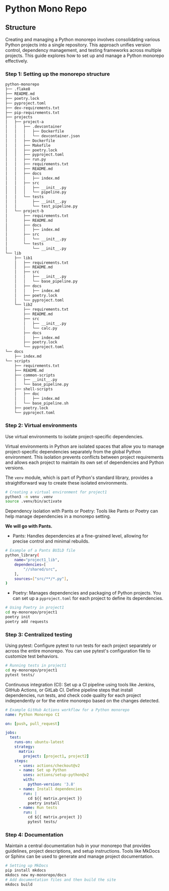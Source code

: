 # Python Mono Repo

## Structure

Creating and managing a Python monorepo involves consolidating various Python projects into a single repository. This approach unifies version control, dependency management, and testing frameworks across multiple projects. This guide explores how to set up and manage a Python monorepo effectively.

### Step 1: Setting up the monorepo structure

```sh
python-monorepo
├── .flake8
├── README.md
├── poetry.lock
├── pyproject.toml
├── dev-requirements.txt
├── pip-requirements.txt
├── projects
│   ├── project-a
│   │   ├── .devcontainer
│   │   │   ├── Dockerfile
│   │   │   └── devcontainer.json
│   │   ├── Dockerfile
│   │   ├── Makefile
│   │   ├── poetry.lock
│   │   ├── pyproject.toml
│   │   ├── run.py
│   │   ├── requirements.txt
│   │   ├── README.md 
│   │   ├── docs
│   │   │   ├── index.md
│   │   ├── src
│   │   │   ├── __init__.py
│   │   │   └── pipeline.py
│   │   └── tests
│   │       ├── __init__.py
│   │       └── test_pipeline.py
│   └── project-b
│       ├── requirements.txt
│       ├── README.md 
│       ├── docs
│       │   ├── index.md
│       ├── src
│       │   └── __init__.py
│       └── tests
│           └── __init__.py
└── lib
    ├── lib1
    │   ├── requirements.txt
    │   ├── README.md 
    │   ├── src
    │   │   ├── __init__.py
    │   │   └── base_pipeline.py
    │   ├── docs
    │   │   ├── index.md
    │   ├── poetry.lock
    │   └── pyproject.toml
    └── lib2
        ├── requirements.txt
        ├── README.md 
        ├── src
        │   ├── __init__.py
        │   └── calc.py
        ├── docs
        │   ├── index.md 
        ├── poetry.lock
        └── pyproject.toml
└── docs
    ├── index.md 
└── scripts
    ├── requirements.txt
    ├── README.md 
    ├── common-scripts 
    │   ├── __init__.py
    │   └── base_pipeline.py
    ├── shell-scripts 
    │   ├── doc
    │   │   ├── index.md
    │   └── base_pipeline.sh    
    ├── poetry.lock
    └── pyproject.toml 
```

### Step 2: Virtual environments

Use virtual environments to isolate project-specific dependencies.

Virtual environments in Python are isolated spaces that allow you to manage project-specific dependencies separately from the global Python environment. This isolation prevents conflicts between project requirements and allows each project to maintain its own set of dependencies and Python versions.

The `venv` module, which is part of Python's standard library, provides a straightforward way to create these isolated environments.

```sh
# Creating a virtual environment for project1
python3 -m venv .venv
source .venv/bin/activate
```

Dependency isolation with Pants or Poetry: Tools like Pants or Poetry can help manage dependencies in a monorepo setting.

**We will go with Pants.**

- Pants: Handles dependencies at a fine-grained level, allowing for precise control and minimal rebuilds.
  
```sh
# Example of a Pants BUILD file
python_library(
    name="project1_lib",
    dependencies=[
        "//shared/src",
    ],
    sources=["src/**/*.py"],
)
```

- Poetry: Manages dependencies and packaging of Python projects. You can set up a `pyproject.toml` for each project to define its dependencies.
  
```sh
# Using Poetry in project1
cd my-monorepo/project1
poetry init
poetry add requests
```

### Step 3: Centralized testing

Using pytest: Configure pytest to run tests for each project separately or across the entire monorepo. You can use pytest's configuration file to customize test behaviors.

```sh
# Running tests in project1
cd my-monorepo/project1
pytest tests/
```

Continuous integration (CI): Set up a CI pipeline using tools like Jenkins, GitHub Actions, or GitLab CI. Define pipeline steps that install dependencies, run tests, and check code quality for each project independently or for the entire monorepo based on the changes detected.

```yaml
# Example GitHub Actions workflow for a Python monorepo
name: Python Monorepo CI

on: [push, pull_request]

jobs:
  test:
    runs-on: ubuntu-latest
    strategy:
      matrix:
        project: [project1, project2]
    steps:
      - uses: actions/checkout@v2
      - name: Set up Python
        uses: actions/setup-python@v2
        with:
          python-version: '3.8'
      - name: Install dependencies
        run: |
          cd ${{ matrix.project }}
          poetry install
      - name: Run tests
        run: |
          cd ${{ matrix.project }}
          pytest tests/
```

### Step 4: Documentation

Maintain a central documentation hub in your monorepo that provides guidelines, project descriptions, and setup instructions. Tools like MkDocs or Sphinx can be used to generate and manage project documentation.

```sh
# Setting up MkDocs
pip install mkdocs
mkdocs new my-monorepo/docs
# Add documentation files and then build the site
mkdocs build
```